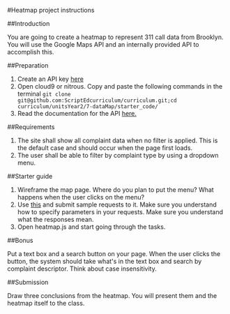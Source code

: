#Heatmap project instructions

##Introduction

You are going to create a heatmap to represent 311 call data from Brooklyn. You will use the Google Maps API and an internally provided API to accomplish this.

##Preparation

1. Create an API key [here](http://clownfish.io/)
2. Open cloud9 or nitrous. Copy and paste the following commands in the terminal
``
git clone git@github.com:ScriptEdcurriculum/curriculum.git;cd curriculum/unitsYear2/7-dataMap/starter_code/
``
3. Read the documentation for the API [here.](docs.md)

##Requirements

1. The site shall show all complaint data when no filter is applied. This is the default case and should occur when the page first loads.
2. The user shall be able to filter by complaint type by using a dropdown menu.

##Starter guide

1. Wireframe the map page. Where do you plan to put the menu? What happens when the user clicks on the menu?
2. Use [this](http://jsonformatter.curiousconcept.com/) and submit sample requests to it. Make sure you understand how to specify parameters in your requests. Make sure you understand what the responses mean.
3. Open heatmap.js and start going through the tasks.

##Bonus

Put a text box and a search button on your page. When the user clicks the button, the system should take what's in the text box and search by complaint descriptor. Think about case insensitivity.

##Submission

Draw three conclusions from the heatmap. You will present them and the heatmap itself to the class.
